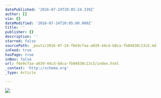 ```yaml
---
datePublished: '2016-07-24T20:05:24.339Z'
author: []
via: {}
dateModified: '2016-07-24T20:05:00.900Z'
title: ''
publisher: {}
description: ''
starred: false
sourcePath: _posts/2016-07-24-f6e9cfaa-a039-44cd-b8ca-fb04830c13c5.md
inFeed: true
hasPage: true
inNav: false
url: f6e9cfaa-a039-44cd-b8ca-fb04830c13c5/index.html
_context: 'http://schema.org'
_type: Article

---
```

![](https://the-grid-user-content.s3-us-west-2.amazonaws.com/0df0761e-107f-4ec5-8d1f-2abd336eb804.jpg)